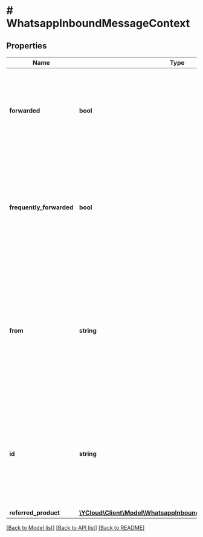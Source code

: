 # # WhatsappInboundMessageContext

## Properties

Name | Type | Description | Notes
------------ | ------------- | ------------- | -------------
**forwarded** | **bool** | **Added to Webhooks if message was forwarded.**  Set to &#x60;true&#x60; if the received message has been forwarded. | [optional]
**frequently_forwarded** | **bool** | **Added to Webhooks if message has been frequently forwarded.**  Set to &#x60;true&#x60; if the received message has been forwarded more than five times. | [optional]
**from** | **string** | **Added to Webhooks if message is an inbound reply to a sent message.**  The WhatsApp ID (a phone number without the &#39;+&#39; prefix) of the sender of the sent message. | [optional]
**id** | **string** | **Optional.**  The &#x60;wamid&#x60; for the sent message for an inbound reply. &#x60;wamid&#x60; is the original message ID on WhatsApp&#39;s platform. | [optional]
**referred_product** | [**\YCloud\Client\Model\WhatsappInboundMessageReferredProduct**](WhatsappInboundMessageReferredProduct.md) |  | [optional]

[[Back to Model list]](../../README.md#models) [[Back to API list]](../../README.md#endpoints) [[Back to README]](../../README.md)
